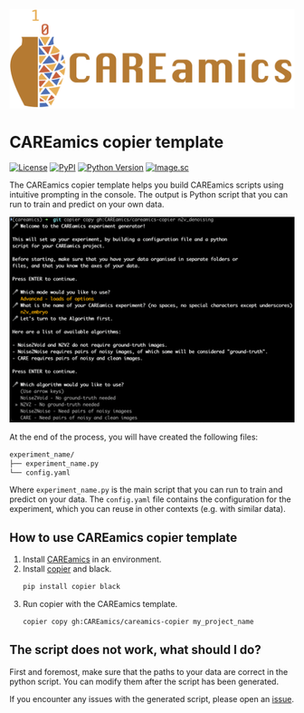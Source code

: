 <p align="center">
  <a href="https://careamics.github.io/">
    <img src="https://raw.githubusercontent.com/CAREamics/.github/main/profile/images/banner_careamics.png">
  </a>
</p>

# CAREamics copier template

[![License](https://img.shields.io/pypi/l/careamics.svg?color=green)](https://github.com/CAREamics/careamics/blob/main/LICENSE)
[![PyPI](https://img.shields.io/pypi/v/careamics.svg?color=green)](https://pypi.org/project/careamics)
[![Python Version](https://img.shields.io/pypi/pyversions/careamics.svg?color=green)](https://python.org)
[![Image.sc](https://img.shields.io/badge/Got%20a%20question%3F-Image.sc-blue)](https://forum.image.sc/)

The CAREamics copier template helps you build CAREamics scripts using intuitive prompting
in the console. The output is Python script that you can run to train and predict on 
your own data.

<p align="center">
  <img src="imgs/screenshot.png">
</p>

At the end of the process, you will have created the following files:
```
experiment_name/
├── experiment_name.py
└── config.yaml
```

Where `experiment_name.py` is the main script that you can run to train and predict on your data. The `config.yaml` file contains the configuration for the experiment, which you can reuse in other contexts (e.g. with similar data).

## How to use CAREamics copier template

1. Install [CAREamics](https://careamics.github.io) in an environment.
2. Install [copier](https://copier.readthedocs.io/en/stable/) and black.
    ``` bash
    pip install copier black
    ```
3. Run copier with the CAREamics template.
    ``` bash
    copier copy gh:CAREamics/careamics-copier my_project_name
    ```

## The script does not work, what should I do?

First and foremost, make sure that the paths to your data are correct in the python script. You can modify them after the script has been generated.

If you encounter any issues with the generated script, please open an [issue](https://github.com/CAREamics/careamics-copier/issues).